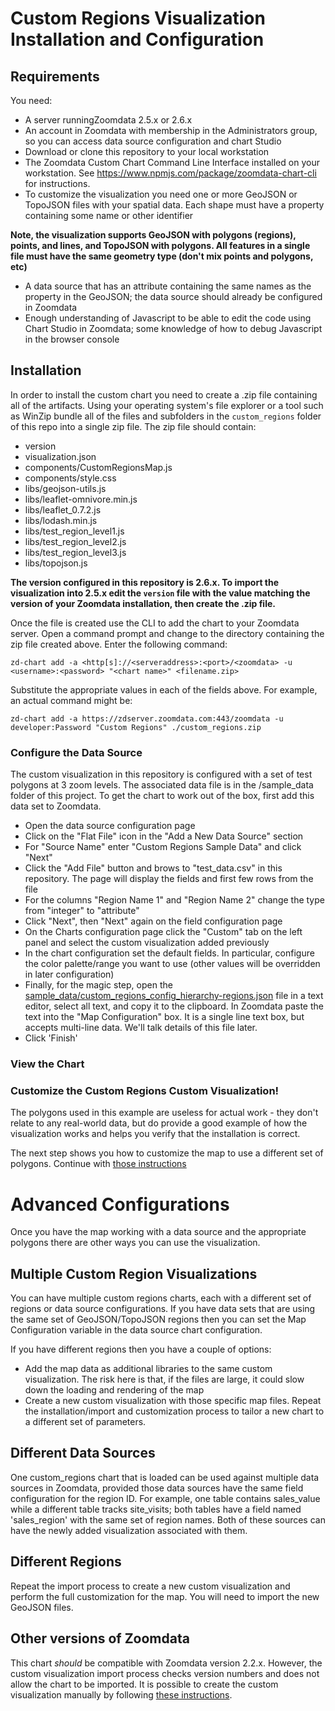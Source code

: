# Custom Regions Visualization Installation and Configuration

## Requirements
You need:

* A server runningZoomdata 2.5.x or 2.6.x
* An account in Zoomdata with membership in the Administrators group, 
so you can access data source configuration and chart Studio
* Download or clone this repository to your local workstation
* The Zoomdata Custom Chart Command Line Interface installed on your workstation. 
See https://www.npmjs.com/package/zoomdata-chart-cli for instructions.
* To customize the visualization you need one or more GeoJSON or TopoJSON files with your spatial data.  Each shape must have a property containing some name or other identifier
 
**Note, the visualization supports GeoJSON with polygons (regions), points, and lines, and TopoJSON with polygons.  All features in a single file must have the same geometry type (don't mix points and polygons, etc)**

* A data source that has an attribute containing the same names as the property in the GeoJSON; the data source should already be configured in Zoomdata
* Enough understanding of Javascript to be able to edit the code using Chart Studio in Zoomdata; some knowledge of how to debug Javascript in the browser console

## Installation

In order to install the custom chart you need to create a .zip file containing all of the artifacts.  Using your operating system's file explorer or a tool such as WinZip bundle all of the files and subfolders in the `custom_regions` folder of this repo into a single zip file.  The zip file should contain:
* version
* visualization.json
* components/CustomRegionsMap.js
* components/style.css
* libs/geojson-utils.js
* libs/leaflet-omnivore.min.js
* libs/leaflet_0.7.2.js
* libs/lodash.min.js
* libs/test_region_level1.js
* libs/test_region_level2.js
* libs/test_region_level3.js
* libs/topojson.js

**The version configured in this repository is 2.6.x.  To import the visualization into 2.5.x edit the `version` file with the value matching the version of your Zoomdata installation, then create the .zip file.**


Once the file is created use the CLI to add the chart to your Zoomdata server.  Open a command prompt and
change to the directory containing the zip file created above.  Enter the following command:

`zd-chart add -a <http[s]://<serveraddress>:<port>/<zoomdata> -u <username>:<password> "<chart name>" <filename.zip>`

Substitute the appropriate values in each of the fields above.  For example, an actual command might be:

`zd-chart add -a https://zdserver.zoomdata.com:443/zoomdata -u developer:Password "Custom Regions" ./custom_regions.zip`

### Configure the Data Source
The custom visualization in this repository is configured with a set of test polygons at 3 zoom levels.  The associated data file is in the /sample_data folder of this project.  To get the chart to work out of the box, first add this data set to Zoomdata.

* Open the data source configuration page
* Click on the "Flat File" icon in the "Add a New Data Source" section
* For "Source Name" enter "Custom Regions Sample Data" and click "Next"
* Click the "Add File" button and brows to "test_data.csv" in this repository.  The page will display the fields and first few rows from the file
* For the columns "Region Name 1" and "Region Name 2" change the type from "integer" to "attribute"
* Click "Next", then "Next" again on the field configuration page
* On the Charts configuration page click the "Custom" tab on the left panel and select the custom visualization added previously
* In the chart configuration set the default fields.  In particular, configure the color palette/range you want to use (other values will be overridden in later configuration)
* Finally, for the magic step, open the [sample_data/custom_regions_config_hierarchy-regions.json](sample_data/custom_regions_config_hierarchy-regions.json) file in a text editor, select all text, and copy it to the clipboard.  In Zoomdata paste the text into the "Map Configuration" box.  It is a single line text box, but accepts multi-line data. We'll talk details of this file later.
* Click 'Finish'

### View the Chart

### Customize the Custom Regions Custom Visualization!

The polygons used in this example are useless for actual work - they don't relate to any real-world data, but do provide a good example of how the visualization works and helps you verify that the installation is correct.

The next step shows you how to customize the map to use a different set of polygons.  Continue with [those instructions](./customizing_the_map.md)


# Advanced Configurations
Once you have the map working with a data source and the appropriate polygons there are other ways you can use the visualization.

## Multiple Custom Region Visualizations

You can have multiple custom regions charts, each with a different set of regions or data source configurations.  If you have data sets that are using the same set of GeoJSON/TopoJSON regions then you can set the Map Configuration variable in the data source chart configuration.

If you have different regions then you have a couple of options:
* Add the map data as additional libraries to the same custom visualization.  The risk here is that, if the files are large, it could slow down the loading and rendering of the map
* Create a new custom visualization with those specific map files.  Repeat the installation/import and customization process to tailor a new chart to a different set of parameters.  

## Different Data Sources
One custom_regions chart that is loaded can be used against multiple data sources in Zoomdata, provided those data sources have the same field configuration for the region ID.  For example, one table contains sales_value while a different table tracks site_visits; both tables have a field named 'sales_region' with the same set of region names.  Both of these sources can have the newly added visualization associated with them.

## Different Regions

Repeat the import process to create a new custom visualization and perform the full customization for the map.  You will need to import the new GeoJSON files.

## Other versions of Zoomdata

This chart _should_ be compatible with Zoomdata version 2.2.x.  However, the custom visualization import process checks version numbers and does not allow the chart to be imported.  It is possible to create the custom visualization manually by following [these instructions](./manual_vis_creation.md).
